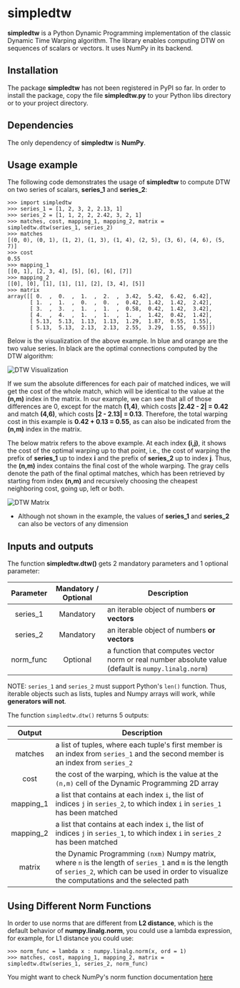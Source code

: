 # simpledtw

**simpledtw** is a Python Dynamic Programming implementation of the classic Dynamic Time Warping algorithm. The library enables computing DTW on sequences of scalars or vectors. It uses NumPy in its backend.

## Installation
The package **simpledtw** has not been registered in PyPI so far.
In order to install the package, copy the file **simpledtw.py** to your Python libs directory or to your project directory.

## Dependencies
The only dependency of **simpledtw** is **NumPy**.


## Usage example
The following code demonstrates the usage of **simpledtw** to compute DTW on two series of scalars, **series_1** and **series_2**:

```
>>> import simpledtw
>>> series_1 = [1, 2, 3, 2, 2.13, 1]
>>> series_2 = [1, 1, 2, 2, 2.42, 3, 2, 1]
>>> matches, cost, mapping_1, mapping_2, matrix = simpledtw.dtw(series_1, series_2)
>>> matches
[(0, 0), (0, 1), (1, 2), (1, 3), (1, 4), (2, 5), (3, 6), (4, 6), (5, 7)]
>>> cost
0.55
>>> mapping_1
[[0, 1], [2, 3, 4], [5], [6], [6], [7]]
>>> mapping_2
[[0], [0], [1], [1], [1], [2], [3, 4], [5]]
>>> matrix
array([[ 0.  ,  0.  ,  1.  ,  2.  ,  3.42,  5.42,  6.42,  6.42],
       [ 1.  ,  1.  ,  0.  ,  0.  ,  0.42,  1.42,  1.42,  2.42],
       [ 3.  ,  3.  ,  1.  ,  1.  ,  0.58,  0.42,  1.42,  3.42],
       [ 4.  ,  4.  ,  1.  ,  1.  ,  1.  ,  1.42,  0.42,  1.42],
       [ 5.13,  5.13,  1.13,  1.13,  1.29,  1.87,  0.55,  1.55],
       [ 5.13,  5.13,  2.13,  2.13,  2.55,  3.29,  1.55,  0.55]])
```

Below is the visualization of the above example. In blue and orange are the two value series. In black are the optimal connections computed by the DTW algorithm:


![DTW Visualization](/dtw_vis.png)

If we sum the absolute differences for each pair of matched indices, we will get the cost of the whole match, which will be identical to the value at the **(n,m)** index in the matrix. In our example, we can see that all of those differences are 0, except for the match **(1,4)**, which costs **|2.42 - 2| = 0.42** and match **(4,6)**, which costs **|2 - 2.13| = 0.13**. Therefore, the total warping cost in this example is **0.42 + 0.13 = 0.55**, as can also be indicated from the **(n,m)** index in the matrix.


The below matrix refers to the above example. At each index **(i,j)**, it shows the cost of the optimal warping up to that point, i.e., the cost of warping the prefix of **series_1** up to index **i** and the prefix of **series_2** up to index **j**. Thus, the **(n,m)** index contains the final cost of the whole warping. The gray cells denote the path of the final optimal matches, which has been retrieved by starting from index **(n,m)** and recursively choosing the cheapest neighboring cost, going up, left or both.

![DTW Matrix](/dtw_vis_table.png)

* Although not shown in the example, the values of **series_1** and **series_2** can also be vectors of any dimension

## Inputs and outputs
The function **simpledtw.dtw()** gets 2 mandatory parameters and 1 optional parameter:

| Parameter | Mandatory / Optional | Description |
|:---------:|:--------------------:|-----------|
| series_1 | Mandatory | an iterable object of numbers **or vectors** |
| series_2 | Mandatory | an iterable object of numbers **or vectors** |
| norm_func | Optional | a function that computes vector norm or real number absolute value (default is `numpy.linalg.norm`) |

NOTE: `series_1` and `series_2` must support Python's `len()` function. Thus, iterable objects such as lists, tuples and Numpy arrays will work, while **generators will not**.


The function `simpledtw.dtw()` returns 5 outputs:

| Output | Description |
|:------:|-----------|
| matches | a list of tuples, where each tuple's first member is an index from `series_1` and the second member is an index from `series_2` |
| cost | the cost of the warping, which is the value at the `(n,m)` cell of the Dynamic Programming 2D array |
| mapping_1 | a list that contains at each index `i`, the list of indices `j` in `series_2`, to which index `i` in `series_1` has been matched |
| mapping_2 | a list that contains at each index `i`, the list of indices `j` in `series_1`, to which index `i` in `series_2` has been matched |
| matrix | the Dynamic Programming `(nxm)` Numpy matrix, where `n` is the length of `series_1` and `m` is the length of `series_2`, which can be used in order to visualize the computations and the selected path |

## Using Different Norm Functions
In order to use norms that are different from **L2 distance**, which is the default behavior of  **numpy.linalg.norm**, you could use a lambda expression, for example, for L1 distance you could use:
```
>>> norm_func = lambda x : numpy.linalg.norm(x, ord = 1)
>>> matches, cost, mapping_1, mapping_2, matrix = simpledtw.dtw(series_1, series_2, norm_func)
```

You might want to check NumPy's norm function documentation [here](https://docs.scipy.org/doc/numpy/reference/generated/numpy.linalg.norm.html)

